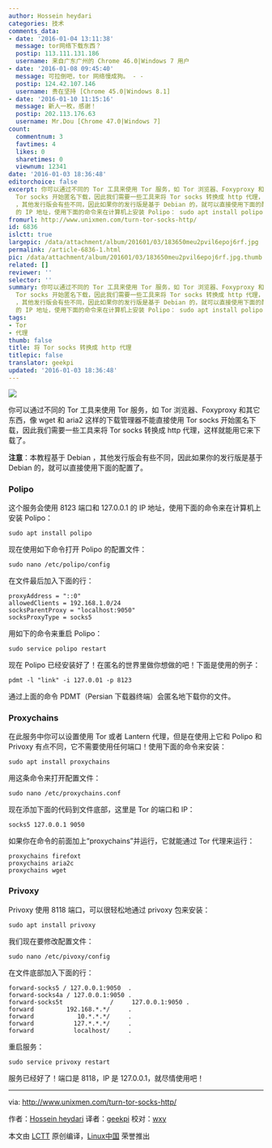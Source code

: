 ```yaml
---
author: Hossein heydari
categories: 技术
comments_data:
- date: '2016-01-04 13:11:38'
  message: tor网络下载东西？
  postip: 113.111.131.186
  username: 来自广东广州的 Chrome 46.0|Windows 7 用户
- date: '2016-01-08 09:45:40'
  message: 可拉倒吧，tor 网络慢成狗。 - -
  postip: 124.42.107.146
  username: 贵在坚持 [Chrome 45.0|Windows 8.1]
- date: '2016-01-10 11:15:16'
  message: 新人一枚，感谢！
  postip: 202.113.176.63
  username: Mr.Dou [Chrome 47.0|Windows 7]
count:
  commentnum: 3
  favtimes: 4
  likes: 0
  sharetimes: 0
  viewnum: 12341
date: '2016-01-03 18:36:48'
editorchoice: false
excerpt: 你可以通过不同的 Tor 工具来使用 Tor 服务，如 Tor 浏览器、Foxyproxy 和其它东西，像 wget 和 aria2 这样的下载管理器不能直接使用
  Tor socks 开始匿名下载，因此我们需要一些工具来将 Tor socks 转换成 http 代理，这样就能用它来下载了。 注意：本教程基于 Debian
  ，其他发行版会有些不同，因此如果你的发行版是基于 Debian 的，就可以直接使用下面的配置了。 Polipo 这个服务会使用 8123 端口和 127.0.0.1
  的 IP 地址，使用下面的命令来在计算机上安装 Polipo： sudo apt install polipo  现在使用如下命令打开 Polipo 的配置文件：
fromurl: http://www.unixmen.com/turn-tor-socks-http/
id: 6836
islctt: true
largepic: /data/attachment/album/201601/03/183650meu2pvil6epoj6rf.jpg
permalink: /article-6836-1.html
pic: /data/attachment/album/201601/03/183650meu2pvil6epoj6rf.jpg.thumb.jpg
related: []
reviewer: ''
selector: ''
summary: 你可以通过不同的 Tor 工具来使用 Tor 服务，如 Tor 浏览器、Foxyproxy 和其它东西，像 wget 和 aria2 这样的下载管理器不能直接使用
  Tor socks 开始匿名下载，因此我们需要一些工具来将 Tor socks 转换成 http 代理，这样就能用它来下载了。 注意：本教程基于 Debian
  ，其他发行版会有些不同，因此如果你的发行版是基于 Debian 的，就可以直接使用下面的配置了。 Polipo 这个服务会使用 8123 端口和 127.0.0.1
  的 IP 地址，使用下面的命令来在计算机上安装 Polipo： sudo apt install polipo  现在使用如下命令打开 Polipo 的配置文件：
tags:
- Tor
- 代理
thumb: false
title: 将 Tor socks 转换成 http 代理
titlepic: false
translator: geekpi
updated: '2016-01-03 18:36:48'
---
```


![](/data/attachment/album/201601/03/183650meu2pvil6epoj6rf.jpg)


你可以通过不同的 Tor 工具来使用 Tor 服务，如 Tor 浏览器、Foxyproxy 和其它东西，像 wget 和 aria2 这样的下载管理器不能直接使用 Tor socks 开始匿名下载，因此我们需要一些工具来将 Tor socks 转换成 http 代理，这样就能用它来下载了。


**注意**：本教程基于 Debian ，其他发行版会有些不同，因此如果你的发行版是基于 Debian 的，就可以直接使用下面的配置了。


### Polipo


这个服务会使用 8123 端口和 127.0.0.1 的 IP 地址，使用下面的命令来在计算机上安装 Polipo：



```
sudo apt install polipo

```

现在使用如下命令打开 Polipo 的配置文件：



```
sudo nano /etc/polipo/config

```

在文件最后加入下面的行：



```
proxyAddress = "::0"
allowedClients = 192.168.1.0/24
socksParentProxy = "localhost:9050"
socksProxyType = socks5

```

用如下的命令来重启 Polipo：



```
sudo service polipo restart

```

现在 Polipo 已经安装好了！在匿名的世界里做你想做的吧！下面是使用的例子：



```
pdmt -l "link" -i 127.0.01 -p 8123

```

通过上面的命令 PDMT（Persian 下载器终端）会匿名地下载你的文件。


### Proxychains


在此服务中你可以设置使用 Tor 或者 Lantern 代理，但是在使用上它和 Polipo 和 Privoxy 有点不同，它不需要使用任何端口！使用下面的命令来安装：



```
sudo apt install proxychains

```

用这条命令来打开配置文件：



```
sudo nano /etc/proxychains.conf

```

现在添加下面的代码到文件底部，这里是 Tor 的端口和 IP：



```
socks5 127.0.0.1 9050

```

如果你在命令的前面加上“proxychains”并运行，它就能通过 Tor 代理来运行：



```
proxychains firefoxt
proxychains aria2c
proxychains wget

```

### Privoxy


Privoxy 使用 8118 端口，可以很轻松地通过 privoxy 包来安装：



```
sudo apt install privoxy

```

我们现在要修改配置文件：



```
sudo nano /etc/pivoxy/config

```

在文件底部加入下面的行：



```
forward-socks5 / 127.0.0.1:9050  .
forward-socks4a / 127.0.0.1:9050 .
forward-socks5t             /     127.0.0.1:9050 .
forward         192.168.*.*/     .
forward            10.*.*.*/     .
forward           127.*.*.*/     .
forward           localhost/     .

```

重启服务：



```
sudo service privoxy restart

```

服务已经好了！端口是 8118，IP 是 127.0.0.1，就尽情使用吧！




---


via: <http://www.unixmen.com/turn-tor-socks-http/>


作者：[Hossein heydari](http://www.unixmen.com/author/hossein/) 译者：[geekpi](https://github.com/geekpi) 校对：[wxy](https://github.com/wxy)


本文由 [LCTT](https://github.com/LCTT/TranslateProject) 原创编译，[Linux中国](https://linux.cn/) 荣誉推出